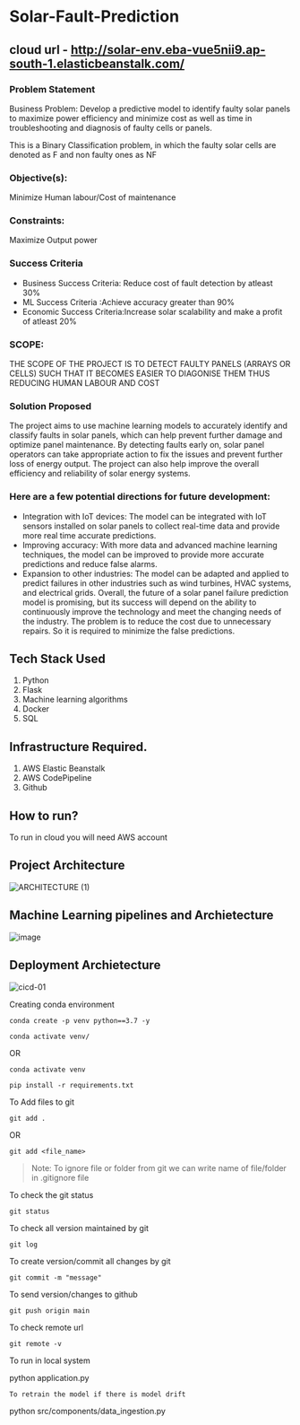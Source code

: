 # Solar-Fault-Prediction
## cloud url - http://solar-env.eba-vue5nii9.ap-south-1.elasticbeanstalk.com/

### Problem Statement
Business Problem: Develop a predictive model to identify faulty solar panels to
maximize power efficiency and minimize cost as well as time in troubleshooting and
diagnosis of faulty cells or panels.

This is a Binary Classification problem, in which the faulty solar cells are denoted as F and non faulty ones as NF

### Objective(s):
Minimize Human labour/Cost of maintenance

### Constraints: 
 Maximize Output power

### Success Criteria
-  Business Success Criteria: Reduce cost of fault detection by atleast 30%
-  ML Success Criteria :Achieve accuracy greater than 90%
-  Economic Success Criteria:Increase solar scalability and make a profit of atleast 20%

### SCOPE:
THE SCOPE OF THE PROJECT IS TO DETECT FAULTY PANELS (ARRAYS OR CELLS)  SUCH THAT IT BECOMES EASIER TO DIAGONISE THEM THUS REDUCING HUMAN LABOUR AND COST 


### Solution Proposed 
The project aims to use machine learning models to accurately identify and classify faults in solar panels, which can help prevent further damage and optimize panel maintenance. By detecting faults early on, solar panel operators can take appropriate action to fix the issues and prevent further loss of energy output. The project can also help improve the overall efficiency and reliability of solar energy systems.

### Here are a few potential directions for future development:

- Integration with IoT devices: The model can be integrated with IoT sensors installed on solar panels to collect real-time data and provide more real time accurate predictions.
- Improving accuracy: With more data and advanced machine learning techniques, the model can be improved to provide more accurate predictions and reduce false alarms.
- Expansion to other industries: The model can be adapted and applied to predict failures in other industries such as wind turbines, HVAC systems, and electrical grids.
Overall, the future of a solar panel failure prediction model is promising, but its success will depend on the ability to continuously improve the technology and meet the changing needs of the industry.
The problem is to reduce the cost due to unnecessary repairs. So it is required to minimize the false predictions.

## Tech Stack Used
1. Python 
2. Flask
3. Machine learning algorithms
4. Docker
5. SQL

## Infrastructure Required.

1. AWS Elastic Beanstalk
2. AWS CodePipeline
4. Github




## How to run?
To run in cloud you will need AWS account 

## Project Architecture
![ARCHITECTURE (1)](https://user-images.githubusercontent.com/95979968/228357087-c8d7ec12-05ef-401e-88cc-8df9d12d1f95.png)


## Machine Learning pipelines and Archietecture
![image](https://user-images.githubusercontent.com/57321948/193536768-ae704adc-32d9-4c6c-b234-79c152f756c5.png)


## Deployment Archietecture
![cicd-01](https://user-images.githubusercontent.com/95979968/228358206-09497056-f90b-44db-b5af-04b3b139e27f.jpg)




Creating conda environment
```
conda create -p venv python==3.7 -y
```
```
conda activate venv/
```
OR 
```
conda activate venv
```

```
pip install -r requirements.txt
```

To Add files to git
```
git add .
```

OR
```
git add <file_name>
```

> Note: To ignore file or folder from git we can write name of file/folder in .gitignore file

To check the git status 
```
git status
```
To check all version maintained by git
```
git log
```

To create version/commit all changes by git
```
git commit -m "message"
```

To send version/changes to github
```
git push origin main
```

To check remote url 
```
git remote -v 
```
To run in local system

python application.py 
```
To retrain the model if there is model drift
``` 
python src/components/data_ingestion.py
